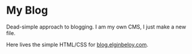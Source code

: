 # My Blog

Dead-simple approach to blogging. I am my own CMS, I just make a new file.

Here lives the simple HTML/CSS for [blog.elginbeloy.com](https://blog.elginbeloy.com).
